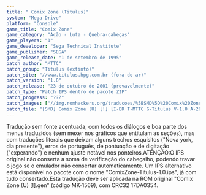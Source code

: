 ```yaml
---
title: " Comix Zone (Titulus)"
system: "Mega Drive"
platform: "Console"
game_title: "Comix Zone"
game_category: "Ação - Luta - Quebra-cabeças"
game_players: "1"
game_developer: "Sega Technical Institute"
game_publisher: "SEGA"
game_release_date: "1 de setembro de 1995"
patch_author: "MTTC"
patch_group: "Titulus (extinto)"
patch_site: "//www.titulus.hpg.com.br (fora do ar)"
patch_version: "1.0"
patch_release: "23 de outubro de 2001 (provavelmente)"
patch_type: "Patch IPS dentro de pacote ZIP"
patch_progress: "???"
patch_images: ["//img.romhackers.org/traducoes/%5BSMD%5D%20Comix%20Zone%20-%20Titulus%20-%201.png","//img.romhackers.org/traducoes/%5BSMD%5D%20Comix%20Zone%20-%20Titulus%20-%202.png","//img.romhackers.org/traducoes/%5BSMD%5D%20Comix%20Zone%20-%20Titulus%20-%203.png"]
patch_file: "[SMD] Comix Zone (U) [!] [I-BR T-MTTC G-Titulus V-1.0 A-2001].zip"
---
```

Tradução sem fonte acentuada, com todos os diálogos e boa parte dos menus traduzidos (sem mexer nos gráficos que entitulam as seções), mas com traduções literais que deixam alguns trechos esquisitos ("Nova york, dia presente"), erros de português, de pontuação e de digitação ("experando") e nenhum ajuste notável nos ponteiros.ATENÇÃO:O IPS original não conserta a soma de verificação do cabeçalho, podendo travar o jogo se o emulador não consertar automaticamente. Um IPS alternativo está disponível no pacote com o nome "ComixZone-Titulus-1.0.ips", já com tudo consertado.Esta tradução deve ser aplicada na ROM original "Comix Zone (U) [!].gen" (código MK-1569), com CRC32 17DA0354.